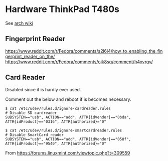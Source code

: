 # Hardware ThinkPad T480s

See [arch wiki](https://wiki.archlinux.org/title/Lenovo_ThinkPad_T480s)


## Fingerprint Reader

https://www.reddit.com/r/Fedora/comments/s2l6i4/how_to_enabling_the_fingerprint_reader_on_the/
https://www.reddit.com/r/Fedora/comments/oik8sq/comment/h4xvrqv/




## Card Reader

Disabled since it is hardly ever used.

Comment out the below and reboot if is becomes necessary.

```console
$ cat /etc/udev/rules.d/ignore-cardreader.rules
# Disable SD cardreader
SUBSYSTEM=="usb", ACTION=="add", ATTR{idVendor}=="0bda", ATTR{idProduct}=="0316", ATTR{authorized}="0"

$ cat /etc/udev/rules.d/ignore-smartcardreader.rules
# Disable SmartCard reader
SUBSYSTEM=="usb", ACTION=="add", ATTR{idVendor}=="058f", ATTR{idProduct}=="9540", ATTR{authorized}="0"
```

From https://forums.linuxmint.com/viewtopic.php?t=309559


